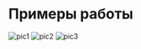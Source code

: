 # Примеры работы 

![pic1](https://downloader.disk.yandex.ru/preview/2375eba2ef1c428bdcf1576d2e607c76e69462e4926b402eb7ed3e11bcb22abf/5fa5e4d5/GFbcyNGxuDxJ5mAvs-vfj_n5cg1vAlrK-vqWnM9G_fqHofAWe4rv5BiwE1YNbaO6N6w4JTT9yvSoNDOq-JSJEg==?uid=0&filename=pic1.png&disposition=inline&hash=&limit=0&content_type=image%2Fpng&tknv=v2&owner_uid=446973669&size=2048x2048 "Пример 1")
![pic2](https://downloader.disk.yandex.ru/preview/7e44133e12ebe48f33e4e1f501a302ebb36c26564599ac38155122f772406162/5fa5e70e/hxIHya2ZCGtlFPn9E7VllVbQf0mN4tUnNpejBcdQYfDWFcXRcxZbpvAV23KUtJNGrHh3yjY_yIHod9tgDHLZeA==?uid=0&filename=pic2.png&disposition=inline&hash=&limit=0&content_type=image%2Fpng&tknv=v2&owner_uid=446973669&size=2048x2048 "Пример 2")
![pic3](https://downloader.disk.yandex.ru/preview/a5e3843e39aaf643ed0e6d27c777f98231c46c7c2b21cffc2918dcbb9c549eed/5fa5e72e/zKEv9JAg41ZPlcX26Vk-XVbQf0mN4tUnNpejBcdQYfA8YW8ADd5nqX0WnTU-k4p-HYZ1mgpugeqbzBkETf3G7Q==?uid=0&filename=pic3.png&disposition=inline&hash=&limit=0&content_type=image%2Fpng&tknv=v2&owner_uid=446973669&size=2048x2048 "Пример 3")
